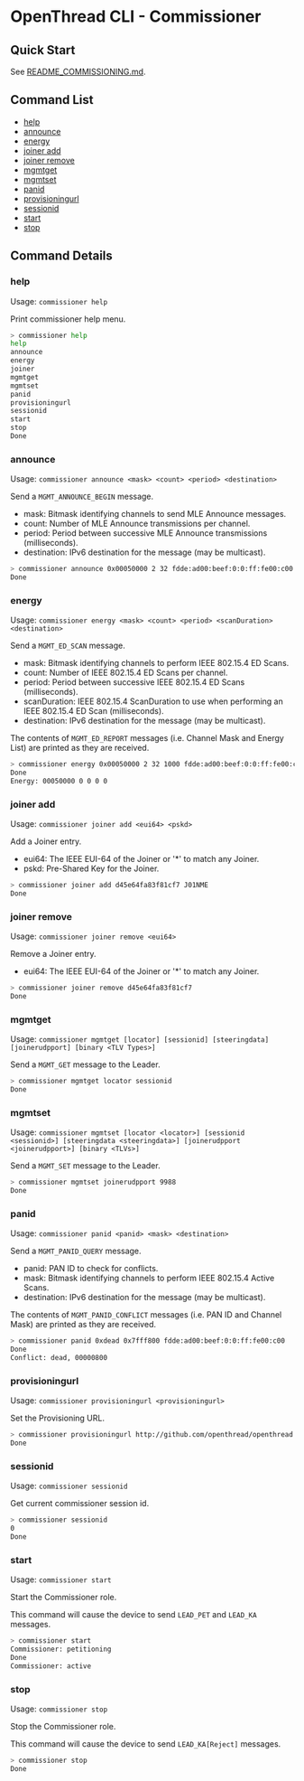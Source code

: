 # OpenThread CLI - Commissioner

## Quick Start

See [README_COMMISSIONING.md](README_COMMISSIONING.md).

## Command List

- [help](#help)
- [announce](#announce)
- [energy](#energy)
- [joiner add](#joiner-add)
- [joiner remove](#joiner-remove)
- [mgmtget](#mgmtget)
- [mgmtset](#mgmtset)
- [panid](#panid)
- [provisioningurl](#provisioningurl)
- [sessionid](#sessionid)
- [start](#start)
- [stop](#stop)

## Command Details

### help

Usage: `commissioner help`

Print commissioner help menu.

```bash
> commissioner help
help
announce
energy
joiner
mgmtget
mgmtset
panid
provisioningurl
sessionid
start
stop
Done
```

### announce

Usage: `commissioner announce <mask> <count> <period> <destination>`

Send a `MGMT_ANNOUNCE_BEGIN` message.

- mask: Bitmask identifying channels to send MLE Announce messages.
- count: Number of MLE Announce transmissions per channel.
- period: Period between successive MLE Announce transmissions (milliseconds).
- destination: IPv6 destination for the message (may be multicast).

```bash
> commissioner announce 0x00050000 2 32 fdde:ad00:beef:0:0:ff:fe00:c00
Done
```

### energy

Usage: `commissioner energy <mask> <count> <period> <scanDuration> <destination>`

Send a `MGMT_ED_SCAN` message.

- mask: Bitmask identifying channels to perform IEEE 802.15.4 ED Scans.
- count: Number of IEEE 802.15.4 ED Scans per channel.
- period: Period between successive IEEE 802.15.4 ED Scans (milliseconds).
- scanDuration: IEEE 802.15.4 ScanDuration to use when performing an IEEE 802.15.4 ED Scan (milliseconds).
- destination: IPv6 destination for the message (may be multicast).

The contents of `MGMT_ED_REPORT` messages (i.e. Channel Mask and Energy List) are printed as they are received.

```bash
> commissioner energy 0x00050000 2 32 1000 fdde:ad00:beef:0:0:ff:fe00:c00
Done
Energy: 00050000 0 0 0 0
```

### joiner add

Usage: `commissioner joiner add <eui64> <pskd>`

Add a Joiner entry.

- eui64: The IEEE EUI-64 of the Joiner or '*' to match any Joiner.
- pskd: Pre-Shared Key for the Joiner.

```bash
> commissioner joiner add d45e64fa83f81cf7 J01NME
Done
```

### joiner remove

Usage: `commissioner joiner remove <eui64>`

Remove a Joiner entry.

- eui64: The IEEE EUI-64 of the Joiner or '*' to match any Joiner.

```bash
> commissioner joiner remove d45e64fa83f81cf7
Done
```

### mgmtget

Usage: `commissioner mgmtget [locator] [sessionid] [steeringdata] [joinerudpport] [binary <TLV Types>]`

Send a `MGMT_GET` message to the Leader.

```bash
> commissioner mgmtget locator sessionid
Done
```

### mgmtset

Usage: `commissioner mgmtset [locator <locator>] [sessionid <sessionid>] [steeringdata <steeringdata>] [joinerudpport <joinerudpport>] [binary <TLVs>]`

Send a `MGMT_SET` message to the Leader.

```bash
> commissioner mgmtset joinerudpport 9988
Done
```

### panid

Usage: `commissioner panid <panid> <mask> <destination>`

Send a `MGMT_PANID_QUERY` message.

- panid: PAN ID to check for conflicts.
- mask: Bitmask identifying channels to perform IEEE 802.15.4 Active Scans.
- destination: IPv6 destination for the message (may be multicast).

The contents of `MGMT_PANID_CONFLICT` messages (i.e. PAN ID and Channel Mask) are printed as they are received.

```bash
> commissioner panid 0xdead 0x7fff800 fdde:ad00:beef:0:0:ff:fe00:c00
Done
Conflict: dead, 00000800
```

### provisioningurl

Usage: `commissioner provisioningurl <provisioningurl>`

Set the Provisioning URL.

```bash
> commissioner provisioningurl http://github.com/openthread/openthread
Done
```

### sessionid

Usage: `commissioner sessionid`

Get current commissioner session id.

```bash
> commissioner sessionid
0
Done
```

### start

Usage: `commissioner start`

Start the Commissioner role.

This command will cause the device to send `LEAD_PET` and `LEAD_KA` messages.

```bash
> commissioner start
Commissioner: petitioning
Done
Commissioner: active
```

### stop

Usage: `commissioner stop`

Stop the Commissioner role.

This command will cause the device to send `LEAD_KA[Reject]` messages.

```bash
> commissioner stop
Done
```
